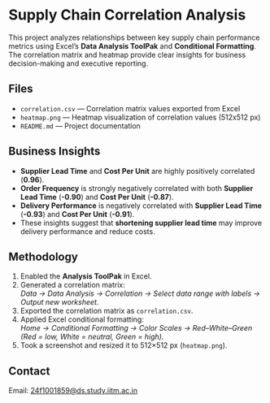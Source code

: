 # Supply Chain Correlation Analysis

This project analyzes relationships between key supply chain performance metrics using Excel’s **Data Analysis ToolPak** and **Conditional Formatting**.  
The correlation matrix and heatmap provide clear insights for business decision-making and executive reporting.

## Files
- `correlation.csv` — Correlation matrix values exported from Excel
- `heatmap.png` — Heatmap visualization of correlation values (512x512 px)
- `README.md` — Project documentation

## Business Insights
- **Supplier Lead Time** and **Cost Per Unit** are highly positively correlated (**0.96**).
- **Order Frequency** is strongly negatively correlated with both **Supplier Lead Time** (**-0.90**) and **Cost Per Unit** (**-0.87**).
- **Delivery Performance** is negatively correlated with **Supplier Lead Time** (**-0.93**) and **Cost Per Unit** (**-0.91**).
- These insights suggest that **shortening supplier lead time** may improve delivery performance and reduce costs.

## Methodology
1. Enabled the **Analysis ToolPak** in Excel.
2. Generated a correlation matrix:  
   *Data → Data Analysis → Correlation → Select data range with labels → Output new worksheet.*
3. Exported the correlation matrix as `correlation.csv`.
4. Applied Excel conditional formatting:  
   *Home → Conditional Formatting → Color Scales → Red–White–Green (Red = low, White = neutral, Green = high).*
5. Took a screenshot and resized it to 512×512 px (`heatmap.png`).

## Contact
Email: 24f1001859@ds.study.iitm.ac.in
